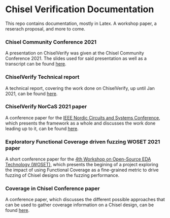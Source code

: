 # Chisel Verification Documentation

This repo contains documentation, mostly in Latex. A workshop paper, a reserach proposal, and more to come.    
  
### Chisel Community Conference 2021   
A presentation on ChiselVerify was given at the Chisel Community Conference 2021. The slides used for said presentation as well as a transcript can be found [here](https://github.com/chiselverify/documentation/tree/master/presentations/CCC2021).  
  
### ChiselVerify Technical report
A technical report, covering the work done on ChiselVerify, up until Jan 2021, can be found [here](https://github.com/chiselverify/documentation/blob/master/chisel-verify/chisel-verify-techrep.tex).   
  
### ChiselVerify NorCaS 2021 paper
A conference paper for the [IEEE Nordic Circuits and Systems Conference](https://events.tuni.fi/norcas2021/), which presents the framework as a whole and discusses the work done leading up to it, can be found [here](https://github.com/chiselverify/documentation/blob/master/chisel-verify/chisel-verify-paper.tex).  
  
### Exploratory Functional Coverage driven fuzzing WOSET 2021 paper  
A short conference paper for the [4th Workshop on Open-Source EDA Technology (WOSET)](https://woset-workshop.github.io/), which presents the begining of a project exploring the impact of using Functional Coverage as a fine-grained metric to drive fuzzing of Chisel designs on the fuzzing performance.  
  
### Coverage in Chisel Conference paper  
A conference paper, which discusses the different possible approaches that can be used to gather coverage information on a Chisel design, can be found [here](https://github.com/chiselverify/documentation/blob/master/Coverage/Coverage-paper.tex).  
  

